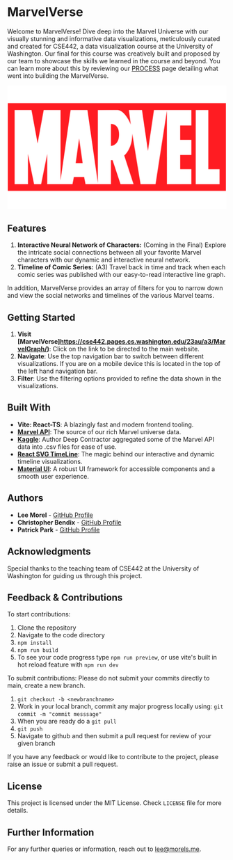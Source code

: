 # MarvelVerse

Welcome to MarvelVerse! Dive deep into the Marvel Universe with our visually stunning and informative data visualizations, meticulously curated and created for CSE442, a data visualization course at the University of Washington. Our final for this course was creatively built and proposed by our team to showcase the skills we learned in the course and beyond. You can learn more about this by reviewing our [PROCESS](/PROCESS.md) page detailing what went into building the MarvelVerse.

![MarvelVerse Logo](/src/assets/marvelLogo.png)

## Features

1. **Interactive Neural Network of Characters:** (Coming in the Final) Explore the intricate social connections between all your favorite Marvel characters with our dynamic and interactive neural network.
2. **Timeline of Comic Series:** (A3) Travel back in time and track when each comic series was published with our easy-to-read interactive line graph.

In addition, MarvelVerse provides an array of filters for you to narrow down and view the social networks and timelines of the various Marvel teams.

## Getting Started

1. **Visit [MarvelVerse]https://cse442.pages.cs.washington.edu/23au/a3/MarvelGraph/)**: Click on the link to be directed to the main website.
2. **Navigate**: Use the top navigation bar to switch between different visualizations. If you are on a mobile device this is located in the top of the left hand navigation bar.
3. **Filter**: Use the filtering options provided to refine the data shown in the visualizations.

## Built With

- **Vite: React-TS**: A blazingly fast and modern frontend tooling.
- **[Marvel API](https://developer.marvel.com/)**: The source of our rich Marvel universe data.
- **[Kaggle](https://www.kaggle.com/datasets/deepcontractor/marvel-comic-books)**: Author Deep Contractor aggregated some of the Marvel API data into .csv files for ease of use.
- **[React SVG TimeLine](https://github.com/netzwerg/react-svg-timeline)**: The magic behind our interactive and dynamic timeline visualizations.
- **[Material UI](https://mui.com/material-ui/)**: A robust UI framework for accessible components and a smooth user experience.

## Authors

- **Lee Morel** - [GitHub Profile](https://github.com/LeeJMorel)
- **Christopher Bendix** - [GitHub Profile](https://github.com/neonsigh)
- **Patrick Park** - [GitHub Profile](https://github.com/knu0815)

## Acknowledgments

Special thanks to the teaching team of CSE442 at the University of Washington for guiding us through this project.

## Feedback & Contributions
To start contributions:
1. Clone the repository
2. Navigate to the code directory
3. `npm install`
4. `npm run build`
5. To see your code progress type `npm run preview`, or use vite's built in hot reload feature with `npm run dev`

To submit contributions:
Please do not submit your commits directly to main, create a new branch.
1. `git checkout -b <newbranchname>`
2. Work in your local branch, commit any major progress locally using: `git commit -m "commit messsage"`
3. When you are ready do a `git pull`
4. `git push`
5. Navigate to github and then submit a pull request for review of your given branch

If you have any feedback or would like to contribute to the project, please raise an issue or submit a pull request.

## License

This project is licensed under the MIT License. Check `LICENSE` file for more details.

## Further Information

For any further queries or information, reach out to [lee@morels.me](mailto:lee@morels.me).
